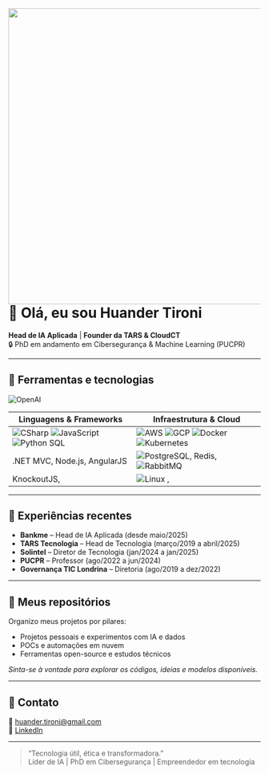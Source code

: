 <img align="right" height="590em" src="huandertironi.png"/>

# 👋 Olá, eu sou Huander Tironi

**Head de IA Aplicada** | **Founder da TARS & CloudCT**  
🔒 PhD em andamento em Cibersegurança & Machine Learning (PUCPR)  

---

## 🧰 Ferramentas e tecnologias





![OpenAI](https://img.shields.io/badge/OpenAI-412991.svg?style=for-the-badge&logo=OpenAI&logoColor=white)



| Linguagens & Frameworks        | Infraestrutura & Cloud               |
|-------------------------------|---------------------------------------|
| ![CSharp](https://img.shields.io/badge/Csharp-000000?style=for-the-badge&logo=sharp&logoColor=white) ![JavaScript](https://img.shields.io/badge/javascript-F7DF1E?style=for-the-badge&logo=javascript&logoColor=white) ![Python](https://img.shields.io/badge/Python-3670A0?style=for-the-badge&logo=python&logoColor=white) SQL  | ![AWS](https://img.shields.io/badge/AWS-f79400?style=for-the-badge&logo=amazon-aws&logoColor=white) ![GCP](https://img.shields.io/badge/GCP-4082f3?style=for-the-badge&logo=google-cloud&logoColor=white) ![Docker](https://img.shields.io/badge/Docker-2496ED?logo=docker&logoColor=white&style=for-the-badge) ![Kubernetes](https://img.shields.io/badge/kubernetes-%23326ce5.svg?style=for-the-badge&logo=kubernetes&logoColor=white)     |
| .NET MVC, Node.js, AngularJS | ![PostgreSQL](https://img.shields.io/badge/postgresql-31648C?style=for-the-badge&logo=postgresql&logoColor=white), Redis, ![RabbitMQ](https://img.shields.io/badge/Rabbitmq-FF6600?style=for-the-badge&logo=rabbitmq&logoColor=white)     |
| KnockoutJS, | ![Linux](https://img.shields.io/badge/Linux-FCC624?style=for-the-badge&logo=linux&logoColor=black) ,           |

---

## 🚀 Experiências recentes

- **Bankme** – Head de IA Aplicada (desde maio/2025)  
- **TARS Tecnologia** – Head de Tecnologia (março/2019 a abril/2025)  
- **Solintel** – Diretor de Tecnologia (jan/2024 a jan/2025)  
- **PUCPR** – Professor (ago/2022 a jun/2024)  
- **Governança TIC Londrina** – Diretoria (ago/2019 a dez/2022)

---

## 📂 Meus repositórios

Organizo meus projetos por pilares:

- Projetos pessoais e experimentos com IA e dados  
- POCs e automações em nuvem  
- Ferramentas open-source e estudos técnicos  

*Sinta-se à vontade para explorar os códigos, ideias e modelos disponíveis.*

---

## 📧 Contato

📧 huander.tironi@gmail.com  
🔗 [LinkedIn](https://www.linkedin.com/in/huandertironi)  

---

> “Tecnologia útil, ética e transformadora.”  
> Líder de IA | PhD em Cibersegurança | Empreendedor em tecnologia  
